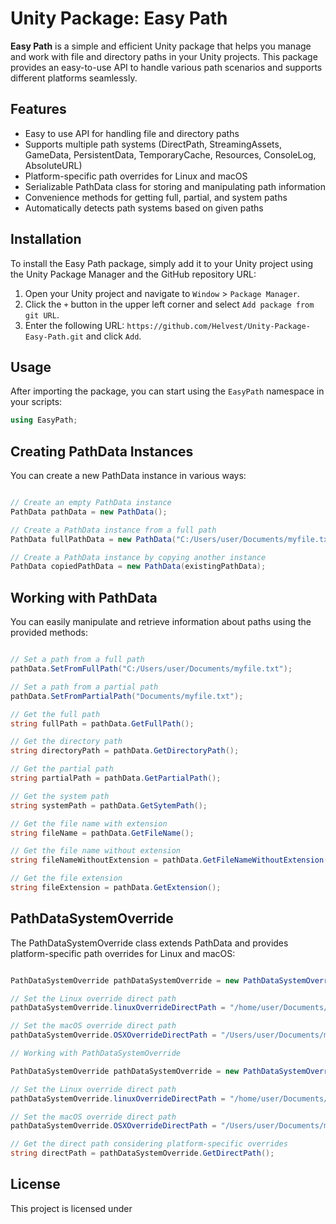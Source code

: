 # Unity Package: Easy Path

**Easy Path** is a simple and efficient Unity package that helps you manage and work with file and directory paths in your Unity projects. This package provides an easy-to-use API to handle various path scenarios and supports different platforms seamlessly.

## Features

- Easy to use API for handling file and directory paths
- Supports multiple path systems (DirectPath, StreamingAssets, GameData, PersistentData, TemporaryCache, Resources, ConsoleLog, AbsoluteURL)
- Platform-specific path overrides for Linux and macOS
- Serializable PathData class for storing and manipulating path information
- Convenience methods for getting full, partial, and system paths
- Automatically detects path systems based on given paths

## Installation

To install the Easy Path package, simply add it to your Unity project using the Unity Package Manager and the GitHub repository URL:

1. Open your Unity project and navigate to `Window` > `Package Manager`.
2. Click the `+` button in the upper left corner and select `Add package from git URL`.
3. Enter the following URL: `https://github.com/Helvest/Unity-Package-Easy-Path.git` and click `Add`.

## Usage

After importing the package, you can start using the `EasyPath` namespace in your scripts:

```csharp
using EasyPath;
```
## Creating PathData Instances

You can create a new PathData instance in various ways:

```csharp

// Create an empty PathData instance
PathData pathData = new PathData();

// Create a PathData instance from a full path
PathData fullPathData = new PathData("C:/Users/user/Documents/myfile.txt");

// Create a PathData instance by copying another instance
PathData copiedPathData = new PathData(existingPathData);
```
## Working with PathData

You can easily manipulate and retrieve information about paths using the provided methods:

```csharp

// Set a path from a full path
pathData.SetFromFullPath("C:/Users/user/Documents/myfile.txt");

// Set a path from a partial path
pathData.SetFromPartialPath("Documents/myfile.txt");

// Get the full path
string fullPath = pathData.GetFullPath();

// Get the directory path
string directoryPath = pathData.GetDirectoryPath();

// Get the partial path
string partialPath = pathData.GetPartialPath();

// Get the system path
string systemPath = pathData.GetSytemPath();

// Get the file name with extension
string fileName = pathData.GetFileName();

// Get the file name without extension
string fileNameWithoutExtension = pathData.GetFileNameWithoutExtension();

// Get the file extension
string fileExtension = pathData.GetExtension();
```

## PathDataSystemOverride

The PathDataSystemOverride class extends PathData and provides platform-specific path overrides for Linux and macOS:

```csharp

PathDataSystemOverride pathDataSystemOverride = new PathDataSystemOverride();

// Set the Linux override direct path
pathDataSystemOverride.linuxOverrideDirectPath = "/home/user/Documents/myfile.txt";

// Set the macOS override direct path
pathDataSystemOverride.OSXOverrideDirectPath = "/Users/user/Documents/myfile.txt";

// Working with PathDataSystemOverride

PathDataSystemOverride pathDataSystemOverride = new PathDataSystemOverride();

// Set the Linux override direct path
pathDataSystemOverride.linuxOverrideDirectPath = "/home/user/Documents/myfile.txt";

// Set the macOS override direct path
pathDataSystemOverride.OSXOverrideDirectPath = "/Users/user/Documents/myfile.txt";

// Get the direct path considering platform-specific overrides
string directPath = pathDataSystemOverride.GetDirectPath();
```

## License

This project is licensed under